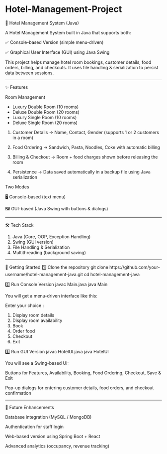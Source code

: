 # Hotel-Management-Project
🏨 Hotel Management System (Java)

A Hotel Management System built in Java that supports both:

✅ Console-based Version (simple menu-driven)

✅ Graphical User Interface (GUI) using Java Swing

This project helps manage hotel room bookings, customer details, food orders, billing, and checkouts. It uses file handling & serialization to persist data between sessions.

<hr>

✨ Features

Room Management
<ul>
<li> Luxury Double Room (10 rooms)</li>

<li >Deluxe Double Room (20 rooms)</li>

<li >Luxury Single Room (10 rooms)</li>

<li> Deluxe Single Room (20 rooms)</li>
</ul>

1) Customer Details → Name, Contact, Gender (supports 1 or 2 customers in a room)

2) Food Ordering → Sandwich, Pasta, Noodles, Coke with automatic billing

3) Billing & Checkout → Room + food charges shown before releasing the room

4) Persistence → Data saved automatically in a backup file using Java serialization

Two Modes

🖥️ Console-based (text menu)

🖼️ GUI-based (Java Swing with buttons & dialogs)
<hr>

🛠️ Tech Stack
<ol>
<li> Java (Core, OOP, Exception Handling)</li>

<li> Swing (GUI version)</li>

<li> File Handling & Serialization</li>

<li> Multithreading (background saving)</li>
</ol>

<hr>
🚀 Getting Started
1️⃣ Clone the repository
git clone https://github.com/your-username/hotel-management-java.git
cd hotel-management-java

2️⃣ Run Console Version
javac Main.java
java Main


You will get a menu-driven interface like this:

Enter your choice :
1. Display room details
2. Display room availability
3. Book
4. Order food
5. Checkout
6. Exit

3️⃣ Run GUI Version
javac HotelUI.java
java HotelUI


You will see a Swing-based UI:

Buttons for Features, Availability, Booking, Food Ordering, Checkout, Save & Exit

Pop-up dialogs for entering customer details, food orders, and checkout confirmation


<hr>
🔮 Future Enhancements

Database integration (MySQL / MongoDB)

Authentication for staff login

Web-based version using Spring Boot + React

Advanced analytics (occupancy, revenue tracking)
